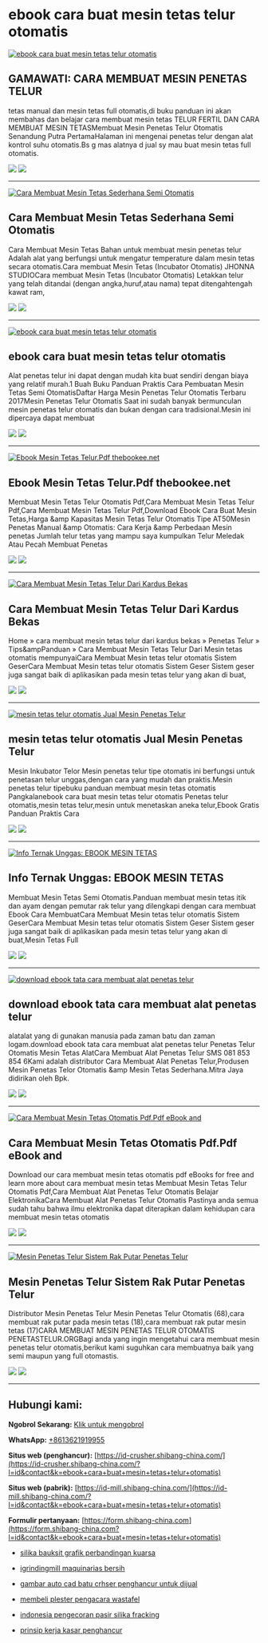 # ebook cara buat mesin tetas telur otomatis

<a href="https://swt.shibang-china.com/?l=id&img&k=ebook+cara+buat+mesin+tetas+telur+otomatis" target="_blank">![ebook cara buat mesin tetas telur otomatis](http://static.shibang-china.com/all-800x300/182.jpg)</a>

## GAMAWATI: CARA MEMBUAT MESIN PENETAS TELUR
tetas manual dan mesin tetas full otomatis,di buku panduan ini akan membahas dan belajar cara membuat mesin tetas TELUR FERTIL DAN CARA MEMBUAT MESIN TETASMembuat Mesin Penetas Telur Otomatis Senandung Putra PertamaHalaman ini mengenai penetas telur dengan alat kontrol suhu otomatis.Bs g mas alatnya d jual sy mau buat mesin tetas full otomatis.


<a href="https://whatsapp.shibangsoft.com/WhatsApp.php" target="_blank" title="WhatsApp">![](http://static.shibang-china.com/icon/whatsapp.png)</a> <a href="https://swt.shibang-china.com/?l=id&icon&k=ebook+cara+buat+mesin+tetas+telur+otomatis" target="_blank">![](http://static.shibang-china.com/icon/chat-id.png)</a>

---

<a href="https://swt.shibang-china.com/?l=id&img&k=ebook+cara+buat+mesin+tetas+telur+otomatis" target="_blank">![Cara Membuat Mesin Tetas Sederhana Semi Otomatis](http://static.shibang-china.com/all-800x300/1079.jpg)</a>

## Cara Membuat Mesin Tetas Sederhana Semi Otomatis
Cara Membuat Mesin Tetas Bahan untuk membuat mesin penetas telur Adalah alat yang berfungsi untuk mengatur temperature dalam mesin tetas secara otomatis.Cara membuat Mesin Tetas (Incubator Otomatis) JHONNA STUDIOCara membuat Mesin Tetas (Incubator Otomatis) Letakkan telur yang telah ditandai (dengan angka,huruf,atau nama) tepat ditengahtengah kawat ram,


<a href="https://whatsapp.shibangsoft.com/WhatsApp.php" target="_blank" title="WhatsApp">![](http://static.shibang-china.com/icon/whatsapp.png)</a> <a href="https://swt.shibang-china.com/?l=id&icon&k=ebook+cara+buat+mesin+tetas+telur+otomatis" target="_blank">![](http://static.shibang-china.com/icon/chat-id.png)</a>

---

<a href="https://swt.shibang-china.com/?l=id&img&k=ebook+cara+buat+mesin+tetas+telur+otomatis" target="_blank">![ebook cara buat mesin tetas telur otomatis](http://static.shibang-china.com/all-800x300/1029.jpg)</a>

## ebook cara buat mesin tetas telur otomatis
Alat penetas telur ini dapat dengan mudah kita buat sendiri dengan biaya yang relatif murah.1 Buah Buku Panduan Praktis Cara Pembuatan Mesin Tetas Semi OtomatisDaftar Harga Mesin Penetas Telur Otomatis Terbaru 2017Mesin Penetas Telur Otomatis Saat ini sudah banyak bermunculan mesin penetas telur otomatis dan bukan dengan cara tradisional.Mesin ini dipercaya dapat membuat


<a href="https://whatsapp.shibangsoft.com/WhatsApp.php" target="_blank" title="WhatsApp">![](http://static.shibang-china.com/icon/whatsapp.png)</a> <a href="https://swt.shibang-china.com/?l=id&icon&k=ebook+cara+buat+mesin+tetas+telur+otomatis" target="_blank">![](http://static.shibang-china.com/icon/chat-id.png)</a>

---

<a href="https://swt.shibang-china.com/?l=id&img&k=ebook+cara+buat+mesin+tetas+telur+otomatis" target="_blank">![Ebook Mesin Tetas Telur.Pdf thebookee.net](http://static.shibang-china.com/all-800x300/390.jpg)</a>

## Ebook Mesin Tetas Telur.Pdf thebookee.net
Membuat Mesin Tetas Telur Otomatis Pdf,Cara Membuat Mesin Tetas Telur Pdf,Cara Membuat Mesin Tetas Telur Pdf,Download Ebook Cara Buat Mesin Tetas,Harga &amp Kapasitas Mesin Tetas Telur Otomatis Tipe AT50Mesin Penetas Manual &amp Otomatis: Cara Kerja &amp Perbedaan Mesin penetas Jumlah telur tetas yang mampu saya kumpulkan Telur Meledak Atau Pecah Membuat Penetas


<a href="https://whatsapp.shibangsoft.com/WhatsApp.php" target="_blank" title="WhatsApp">![](http://static.shibang-china.com/icon/whatsapp.png)</a> <a href="https://swt.shibang-china.com/?l=id&icon&k=ebook+cara+buat+mesin+tetas+telur+otomatis" target="_blank">![](http://static.shibang-china.com/icon/chat-id.png)</a>

---

<a href="https://swt.shibang-china.com/?l=id&img&k=ebook+cara+buat+mesin+tetas+telur+otomatis" target="_blank">![Cara Membuat Mesin Tetas Telur Dari Kardus Bekas](http://static.shibang-china.com/all-800x300/1032.jpg)</a>

## Cara Membuat Mesin Tetas Telur Dari Kardus Bekas
Home » cara membuat mesin tetas telur dari kardus bekas » Penetas Telur » Tips&ampPanduan » Cara Membuat Mesin Tetas Telur Dari Mesin tetas otomatis mempunyaiCara Membuat Mesin tetas telur otomatis Sistem GeserCara Membuat Mesin tetas telur otomatis Sistem Geser Sistem geser juga sangat baik di aplikasikan pada mesin tetas telur yang akan di buat,


<a href="https://whatsapp.shibangsoft.com/WhatsApp.php" target="_blank" title="WhatsApp">![](http://static.shibang-china.com/icon/whatsapp.png)</a> <a href="https://swt.shibang-china.com/?l=id&icon&k=ebook+cara+buat+mesin+tetas+telur+otomatis" target="_blank">![](http://static.shibang-china.com/icon/chat-id.png)</a>

---

<a href="https://swt.shibang-china.com/?l=id&img&k=ebook+cara+buat+mesin+tetas+telur+otomatis" target="_blank">![mesin tetas telur otomatis Jual Mesin Penetas Telur](http://static.shibang-china.com/all-800x300/221.jpg)</a>

## mesin tetas telur otomatis Jual Mesin Penetas Telur
Mesin Inkubator Telor Mesin penetas telur tipe otomatis ini berfungsi untuk penetasan telur unggas,dengan cara yang mudah dan praktis.Mesin penetas telur tipebuku panduan membuat mesin tetas otomatis Pangkalanebook cara buat mesin tetas telur otomatis Penetas telur otomatis,mesin tetas telur,mesin untuk menetaskan aneka telur,Ebook Gratis Panduan Praktis Cara


<a href="https://whatsapp.shibangsoft.com/WhatsApp.php" target="_blank" title="WhatsApp">![](http://static.shibang-china.com/icon/whatsapp.png)</a> <a href="https://swt.shibang-china.com/?l=id&icon&k=ebook+cara+buat+mesin+tetas+telur+otomatis" target="_blank">![](http://static.shibang-china.com/icon/chat-id.png)</a>

---

<a href="https://swt.shibang-china.com/?l=id&img&k=ebook+cara+buat+mesin+tetas+telur+otomatis" target="_blank">![Info Ternak Unggas: EBOOK MESIN TETAS](http://static.shibang-china.com/all-800x300/909.jpg)</a>

## Info Ternak Unggas: EBOOK MESIN TETAS
Membuat Mesin Tetas Semi Otomatis.Panduan membuat mesin tetas itik dan ayam dengan pemutar rak telur yang dilengkapi dengan cara membuat Ebook Cara MembuatCara Membuat Mesin tetas telur otomatis Sistem GeserCara Membuat Mesin tetas telur otomatis Sistem Geser Sistem geser juga sangat baik di aplikasikan pada mesin tetas telur yang akan di buat,Mesin Tetas Full


<a href="https://whatsapp.shibangsoft.com/WhatsApp.php" target="_blank" title="WhatsApp">![](http://static.shibang-china.com/icon/whatsapp.png)</a> <a href="https://swt.shibang-china.com/?l=id&icon&k=ebook+cara+buat+mesin+tetas+telur+otomatis" target="_blank">![](http://static.shibang-china.com/icon/chat-id.png)</a>

---

<a href="https://swt.shibang-china.com/?l=id&img&k=ebook+cara+buat+mesin+tetas+telur+otomatis" target="_blank">![download ebook tata cara membuat alat penetas telur](http://static.shibang-china.com/all-800x300/518.jpg)</a>

## download ebook tata cara membuat alat penetas telur
alatalat yang di gunakan manusia pada zaman batu dan zaman logam.download ebook tata cara membuat alat penetas telur Penetas Telur Otomatis Mesin Tetas AlatCara Membuat Alat Penetas Telur SMS 081 853 854 6Kami adalah distributor Cara Membuat Alat Penetas Telur,Produsen Mesin Penetas Telor Otomatis &amp Mesin Tetas Sederhana.Mitra Jaya didirikan oleh Bpk.


<a href="https://whatsapp.shibangsoft.com/WhatsApp.php" target="_blank" title="WhatsApp">![](http://static.shibang-china.com/icon/whatsapp.png)</a> <a href="https://swt.shibang-china.com/?l=id&icon&k=ebook+cara+buat+mesin+tetas+telur+otomatis" target="_blank">![](http://static.shibang-china.com/icon/chat-id.png)</a>

---

<a href="https://swt.shibang-china.com/?l=id&img&k=ebook+cara+buat+mesin+tetas+telur+otomatis" target="_blank">![Cara Membuat Mesin Tetas Otomatis Pdf.Pdf eBook and](http://static.shibang-china.com/all-800x300/1314.jpg)</a>

## Cara Membuat Mesin Tetas Otomatis Pdf.Pdf eBook and
Download our cara membuat mesin tetas otomatis pdf eBooks for free and learn more about cara membuat mesin tetas Membuat Mesin Tetas Telur Otomatis Pdf,Cara Membuat Alat Penetas Telur Otomatis Belajar ElektronikaCara Membuat Alat Penetas Telur Otomatis Pastinya anda semua sudah tahu bahwa ilmu elektronika dapat diterapkan dalam kehidupan cara membuat mesin tetas otomatis


<a href="https://whatsapp.shibangsoft.com/WhatsApp.php" target="_blank" title="WhatsApp">![](http://static.shibang-china.com/icon/whatsapp.png)</a> <a href="https://swt.shibang-china.com/?l=id&icon&k=ebook+cara+buat+mesin+tetas+telur+otomatis" target="_blank">![](http://static.shibang-china.com/icon/chat-id.png)</a>

---

<a href="https://swt.shibang-china.com/?l=id&img&k=ebook+cara+buat+mesin+tetas+telur+otomatis" target="_blank">![Mesin Penetas Telur Sistem Rak Putar Penetas Telur](http://static.shibang-china.com/all-800x300/28.jpg)</a>

## Mesin Penetas Telur Sistem Rak Putar Penetas Telur
Distributor Mesin Penetas Telur Mesin Penetas Telur Otomatis (68),cara membuat rak putar pada mesin tetas (18),cara membuat rak putar mesin tetas (17)CARA MEMBUAT MESIN PENETAS TELUR OTOMATIS PENETASTELUR.ORGBagi anda yang ingin mengetahui cara membuat mesin penetas telur otomatis,berikut kami suguhkan cara membuatnya baik yang semi maupun yang full otomastis.


<a href="https://whatsapp.shibangsoft.com/WhatsApp.php" target="_blank" title="WhatsApp">![](http://static.shibang-china.com/icon/whatsapp.png)</a> <a href="https://swt.shibang-china.com/?l=id&icon&k=ebook+cara+buat+mesin+tetas+telur+otomatis" target="_blank">![](http://static.shibang-china.com/icon/chat-id.png)</a>

---
## Hubungi kami:

**Ngobrol Sekarang:** [Klik untuk mengobrol](https://swt.shibang-china.com?l=id&contact&k=ebook+cara+buat+mesin+tetas+telur+otomatis)

**WhatsApp:**  [+8613621919955](https://whatsapp.shibangsoft.com/WhatsApp.php)

**Situs web (penghancur):** [https://id-crusher.shibang-china.com/](https://id-crusher.shibang-china.com/?l=id&contact&k=ebook+cara+buat+mesin+tetas+telur+otomatis)

**Situs web (pabrik):** [https://id-mill.shibang-china.com/](https://id-mill.shibang-china.com/?l=id&contact&k=ebook+cara+buat+mesin+tetas+telur+otomatis)

**Formulir pertanyaan:** [https://form.shibang-china.com](https://form.shibang-china.com?l=id&contact&k=ebook+cara+buat+mesin+tetas+telur+otomatis)

* [silika bauksit grafik perbandingan kuarsa](../36/silika%20bauksit%20grafik%20perbandingan%20kuarsa.md)

* [igrindingmill maquinarias bersih](../32/igrindingmill%20maquinarias%20bersih.md)

* [gambar auto cad batu crhser penghancur untuk dijual](../34/gambar%20auto%20cad%20batu%20crhser%20penghancur%20untuk%20dijual.md)

* [membeli plester pengacara wastafel](../40/membeli%20plester%20pengacara%20wastafel.md)

* [indonesia pengecoran pasir silika fracking](../39/indonesia%20pengecoran%20pasir%20silika%20fracking.md)

* [prinsip kerja kasar penghancur](../38/prinsip%20kerja%20kasar%20penghancur.md)